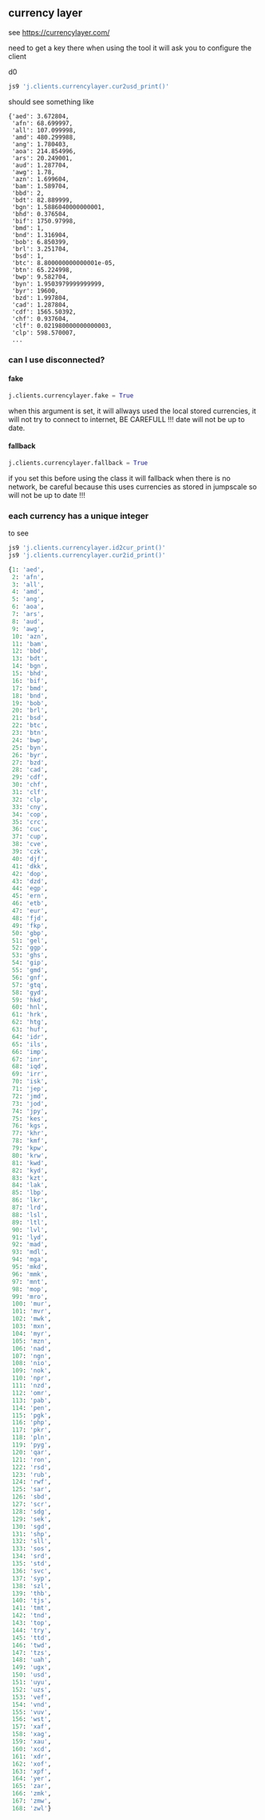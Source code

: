 
## currency layer

see https://currencylayer.com/

need to get a key there
when using the tool it will ask you to configure the client

d0
```python
js9 'j.clients.currencylayer.cur2usd_print()'
```

should see something like
```
{'aed': 3.672804,
 'afn': 68.699997,
 'all': 107.099998,
 'amd': 480.299988,
 'ang': 1.780403,
 'aoa': 214.854996,
 'ars': 20.249001,
 'aud': 1.287704,
 'awg': 1.78,
 'azn': 1.699604,
 'bam': 1.589704,
 'bbd': 2,
 'bdt': 82.889999,
 'bgn': 1.5886040000000001,
 'bhd': 0.376504,
 'bif': 1750.97998,
 'bmd': 1,
 'bnd': 1.316904,
 'bob': 6.850399,
 'brl': 3.251704,
 'bsd': 1,
 'btc': 8.800000000000001e-05,
 'btn': 65.224998,
 'bwp': 9.582704,
 'byn': 1.9503979999999999,
 'byr': 19600,
 'bzd': 1.997804,
 'cad': 1.287804,
 'cdf': 1565.50392,
 'chf': 0.937604,
 'clf': 0.021980000000000003,
 'clp': 598.570007,
 ...
 ```

 ### can I use disconnected?


####  fake

```python
j.clients.currencylayer.fake = True
```


when this argument is set, it will allways used the local stored currencies,
it will not try to connect to internet, BE CAREFULL !!! date will not be up to date.

####  fallback

```python
j.clients.currencylayer.fallback = True
```

if you set this before using the class it will fallback when there is no network,
be careful because this uses currencies as stored in jumpscale so will not be up to date !!!




 ### each currency has a unique integer

 to see

```bash
js9 'j.clients.currencylayer.id2cur_print()'
js9 'j.clients.currencylayer.cur2id_print()'
```


```python
{1: 'aed',
 2: 'afn',
 3: 'all',
 4: 'amd',
 5: 'ang',
 6: 'aoa',
 7: 'ars',
 8: 'aud',
 9: 'awg',
 10: 'azn',
 11: 'bam',
 12: 'bbd',
 13: 'bdt',
 14: 'bgn',
 15: 'bhd',
 16: 'bif',
 17: 'bmd',
 18: 'bnd',
 19: 'bob',
 20: 'brl',
 21: 'bsd',
 22: 'btc',
 23: 'btn',
 24: 'bwp',
 25: 'byn',
 26: 'byr',
 27: 'bzd',
 28: 'cad',
 29: 'cdf',
 30: 'chf',
 31: 'clf',
 32: 'clp',
 33: 'cny',
 34: 'cop',
 35: 'crc',
 36: 'cuc',
 37: 'cup',
 38: 'cve',
 39: 'czk',
 40: 'djf',
 41: 'dkk',
 42: 'dop',
 43: 'dzd',
 44: 'egp',
 45: 'ern',
 46: 'etb',
 47: 'eur',
 48: 'fjd',
 49: 'fkp',
 50: 'gbp',
 51: 'gel',
 52: 'ggp',
 53: 'ghs',
 54: 'gip',
 55: 'gmd',
 56: 'gnf',
 57: 'gtq',
 58: 'gyd',
 59: 'hkd',
 60: 'hnl',
 61: 'hrk',
 62: 'htg',
 63: 'huf',
 64: 'idr',
 65: 'ils',
 66: 'imp',
 67: 'inr',
 68: 'iqd',
 69: 'irr',
 70: 'isk',
 71: 'jep',
 72: 'jmd',
 73: 'jod',
 74: 'jpy',
 75: 'kes',
 76: 'kgs',
 77: 'khr',
 78: 'kmf',
 79: 'kpw',
 80: 'krw',
 81: 'kwd',
 82: 'kyd',
 83: 'kzt',
 84: 'lak',
 85: 'lbp',
 86: 'lkr',
 87: 'lrd',
 88: 'lsl',
 89: 'ltl',
 90: 'lvl',
 91: 'lyd',
 92: 'mad',
 93: 'mdl',
 94: 'mga',
 95: 'mkd',
 96: 'mmk',
 97: 'mnt',
 98: 'mop',
 99: 'mro',
 100: 'mur',
 101: 'mvr',
 102: 'mwk',
 103: 'mxn',
 104: 'myr',
 105: 'mzn',
 106: 'nad',
 107: 'ngn',
 108: 'nio',
 109: 'nok',
 110: 'npr',
 111: 'nzd',
 112: 'omr',
 113: 'pab',
 114: 'pen',
 115: 'pgk',
 116: 'php',
 117: 'pkr',
 118: 'pln',
 119: 'pyg',
 120: 'qar',
 121: 'ron',
 122: 'rsd',
 123: 'rub',
 124: 'rwf',
 125: 'sar',
 126: 'sbd',
 127: 'scr',
 128: 'sdg',
 129: 'sek',
 130: 'sgd',
 131: 'shp',
 132: 'sll',
 133: 'sos',
 134: 'srd',
 135: 'std',
 136: 'svc',
 137: 'syp',
 138: 'szl',
 139: 'thb',
 140: 'tjs',
 141: 'tmt',
 142: 'tnd',
 143: 'top',
 144: 'try',
 145: 'ttd',
 146: 'twd',
 147: 'tzs',
 148: 'uah',
 149: 'ugx',
 150: 'usd',
 151: 'uyu',
 152: 'uzs',
 153: 'vef',
 154: 'vnd',
 155: 'vuv',
 156: 'wst',
 157: 'xaf',
 158: 'xag',
 159: 'xau',
 160: 'xcd',
 161: 'xdr',
 162: 'xof',
 163: 'xpf',
 164: 'yer',
 165: 'zar',
 166: 'zmk',
 167: 'zmw',
 168: 'zwl'}
```
